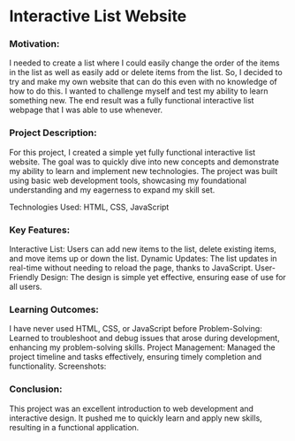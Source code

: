 # Interactive List Website

### Motivation:

I needed to create a list where I could easily change the order of the items in the list as well as easily add or delete items from the list.
So, I decided to try and make my own website that can do this even with no knowledge of how to do this.
I wanted to challenge myself and test my ability to learn something new.
The end result was a fully functional interactive list webpage that I was able to use whenever.

### Project Description:
For this project, I created a simple yet fully functional interactive list website. The goal was to quickly dive into new concepts and demonstrate my ability to learn and implement new technologies. The project was built using basic web development tools, showcasing my foundational understanding and my eagerness to expand my skill set.

Technologies Used: HTML, CSS, JavaScript


### Key Features:

Interactive List: Users can add new items to the list, delete existing items, and move items up or down the list.
Dynamic Updates: The list updates in real-time without needing to reload the page, thanks to JavaScript.
User-Friendly Design: The design is simple yet effective, ensuring ease of use for all users.

### Learning Outcomes:

I have never used HTML, CSS, or JavaScript before
Problem-Solving: Learned to troubleshoot and debug issues that arose during development, enhancing my problem-solving skills.
Project Management: Managed the project timeline and tasks effectively, ensuring timely completion and functionality.
Screenshots:

### Conclusion:
This project was an excellent introduction to web development and interactive design. It pushed me to quickly learn and apply new skills, resulting in a functional application.
